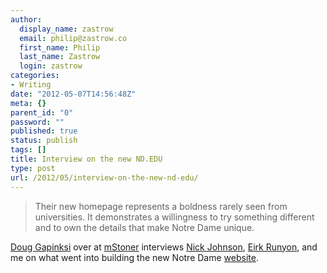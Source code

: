 ```yaml
---
author:
  display_name: zastrow
  email: philip@zastrow.co
  first_name: Philip
  last_name: Zastrow
  login: zastrow
categories:
- Writing
date: "2012-05-07T14:56:48Z"
meta: {}
parent_id: "0"
password: ""
published: true
status: publish
tags: []
title: Interview on the new ND.EDU
type: post
url: /2012/05/interview-on-the-new-nd-edu/
---
```

<blockquote>
<p>Their new homepage represents a boldness rarely seen from universities. It demonstrates a willingness to try something different and to own the details that make Notre Dame unique.</p>
</blockquote>
<p><a href="http://www.twitter.com/thedougco">Doug Gapinksi</a> over at <a href="http://www.mstoner.com">mStoner</a> interviews <a href="http://www.twitter.com/gtownnick">Nick Johnson</a>, <a href="http://www.twitter.com/erunyon">Eirk Runyon</a>, and me on what went into building the new Notre Dame <a href="http://www.nd.edu">website</a>.</p>
